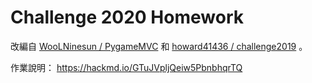 # Challenge 2020 Homework

改編自 [WooLNinesun / PygameMVC](https://github.com/WooLNinesun/PygameMVC) 和 [howard41436 / challenge2019](https://github.com/howard41436/challenge2019) 。

作業說明： https://hackmd.io/GTuJVpljQeiw5PbnbhqrTQ

